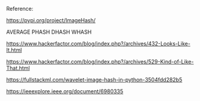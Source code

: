 Reference:

https://pypi.org/project/ImageHash/

AVERAGE PHASH DHASH WHASH 

https://www.hackerfactor.com/blog/index.php?/archives/432-Looks-Like-It.html

https://www.hackerfactor.com/blog/index.php?/archives/529-Kind-of-Like-That.html

https://fullstackml.com/wavelet-image-hash-in-python-3504fdd282b5

https://ieeexplore.ieee.org/document/6980335

